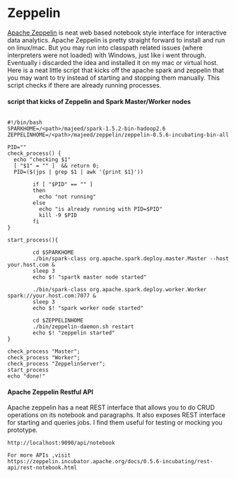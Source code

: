 # Zeppelin
[Apache Zeppelin](https://zeppelin.incubator.apache.org/) is neat web based notebook style interface for interactive data analytics. 
Apache Zeppelin is pretty straight forward to install and run on linux/mac. But you may run into classpath related issues (where interpreters were not loaded) with Windows, just like i went through. Eventually i discarded the idea and installed it on my mac or virtual host. Here is a neat little script that kicks off the apache spark and zeppelin that you may want to try instead of starting and stopping them manually. This script checks if there are already running processes.


#### script that kicks of Zeppelin and Spark Master/Worker nodes
```shell

#!/bin/bash
SPARKHOME=/<path>/majeed/spark-1.5.2-bin-hadoop2.6
ZEPPELINHOME=/<path>/majeed/zeppelin/zeppelin-0.5.6-incubating-bin-all

PID=""
check_process() {
  echo "checking $1"
  [ "$1" = "" ]  && return 0;
  PID=($(jps | grep $1 | awk '{print $1}'))

        if [ "$PID" == "" ]
        then
          echo "not running"
        else
          echo "is already running with PID=$PID"
          kill -9 $PID
        fi
}

start_process(){

        cd $SPARKHOME
        ./bin/spark-class org.apache.spark.deploy.master.Master --host your.host.com &
        sleep 3
        echo $! "spartk master node started"

        ./bin/spark-class org.apache.spark.deploy.worker.Worker spark://your.host.com:7077 &
        sleep 3
        echo $! "spark worker node started"

        cd $ZEPPELINHOME
        ./bin/zeppelin-daemon.sh restart
        echo $! "zeppelin started"
}

check_process "Master";
check_process "Worker";
check_process "ZeppelinServer";
start_process
echo "done!"

```

#### Apache Zeppelin Restful API
Apache zeppelin has a neat REST interface that allows you to do CRUD operations on its notebook and paragraphs. It also exposes REST interface for starting and queries jobs. I find them useful for testing or mocking you prototype.

```
http://localhost:9090/api/notebook

For more APIs ,visit    
https://zeppelin.incubator.apache.org/docs/0.5.6-incubating/rest-api/rest-notebook.html   
```
